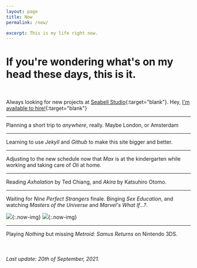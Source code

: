```yaml
---
layout: page
title: Now
permalink: /now/

excerpt: This is my life right now.
---
```


# If you're wondering what's on my head these days, this is it.

<br>

Always looking for new projects at [Seabell Studio](https://seabell.studio){:target="blank"}. Hey, [I'm available to hire!](mailto:fran@seabell.studio){:target="blank"}

---

Planning a short trip to *anywhere*, really. Maybe London, or Amsterdam

---

Learning to use *Jekyll* and *Github* to make this site bigger and better.

---

Adjusting to the new schedule now that *Max* is at the kindergarten while working and taking care of *Oli* at home.

---

Reading *Axhalation* by Ted Chiang, and *Akira* by Katsuhiro Otomo.

---

Waiting for *Nine Perfect Strangers* finale. Binging *Sex Education*, and watching *Masters of the Universe* and *Marvel's What If...?*.

![](../assets/now/tv-now.jpg){:.now-img}
![](../assets/now/tv-next.jpg){:.now-img}


---
Playing *Nothing* but missing *Metroid: Samus Returns* on Nintendo 3DS.

<br>

###### Last update: 20th of September, 2021.
